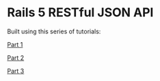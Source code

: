 # Rails 5 RESTful JSON API

Built using this series of tutorials:

[Part 1](https://scotch.io/tutorials/build-a-restful-json-api-with-rails-5-part-one)

[Part 2](https://scotch.io/tutorials/build-a-restful-json-api-with-rails-5-part-two)

[Part 3](https://scotch.io/tutorials/build-a-restful-json-api-with-rails-5-part-three)